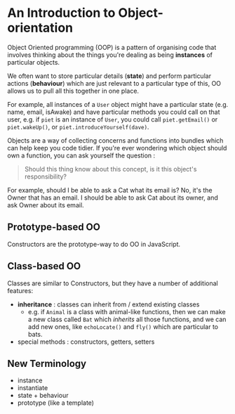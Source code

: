 # An Introduction to Object-orientation

Object Oriented programming (OOP) is a pattern of organising code that involves thinking about the things you're dealing as being **instances** of particular objects.

We often want to store particular details (**state**) and perform particular actions (**behaviour**) which are just relevant to a particular type of this, OO allows us to pull all this together in one place.

For example, all instances of a `User` object might have a particular state (e.g. name, email, isAwake) and have particular methods you could call on that user, e.g. if `piet` is an instance of `User`, you could call `piet.getEmail()` or `piet.wakeUp()`, or `piet.introduceYourself(dave)`.

Objects are a way of collecting concerns and functions into bundles which can help keep you code tidier.
If you're ever wondering which object should own a function, you can ask yourself the question :

> Should this thing know about this concept, is it this object's responsibility?

For example, should I be able to ask a Cat what its email is? No, it's the Owner that has an email. I should be able to ask Cat about its owner, and ask Owner about its email.


## Prototype-based OO

Constructors are the prototype-way to do OO in JavaScript.


## Class-based OO

Classes are similar to Constructors, but they have a number of additional features:
  - **inheritance** : classes can inherit from / extend existing classes
    - e.g. if `Animal` is a class with animal-like functions, then we can make a new class called `Bat` which _inherits_ all those functions, and we can add new ones, like `echoLocate()` and `fly()` which are particular to bats.
  - special methods : constructors, getters, setters


## New Terminology

- instance
- instantiate
- state + behaviour
- prototype (like a template)

